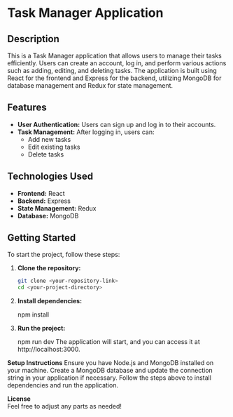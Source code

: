 # Task Manager Application

## Description

This is a Task Manager application that allows users to manage their tasks efficiently. Users can create an account, log in, and perform various actions such as adding, editing, and deleting tasks. The application is built using React for the frontend and Express for the backend, utilizing MongoDB for database management and Redux for state management.

## Features

- **User Authentication:** Users can sign up and log in to their accounts.
- **Task Management:** After logging in, users can:
  - Add new tasks
  - Edit existing tasks
  - Delete tasks

## Technologies Used

- **Frontend:** React
- **Backend:** Express
- **State Management:** Redux
- **Database:** MongoDB

## Getting Started

To start the project, follow these steps:

1. **Clone the repository:**

   ```bash
   git clone <your-repository-link>
   cd <your-project-directory>

2. **Install dependencies:**

   npm install

3. **Run the project:**

   npm run dev
   The application will start, and you can access it at http://localhost:3000.

**Setup Instructions**
Ensure you have Node.js and MongoDB installed on your machine.
Create a MongoDB database and update the connection string in your application if necessary.
Follow the steps above to install dependencies and run the application.

**License**  
Feel free to adjust any parts as needed!
